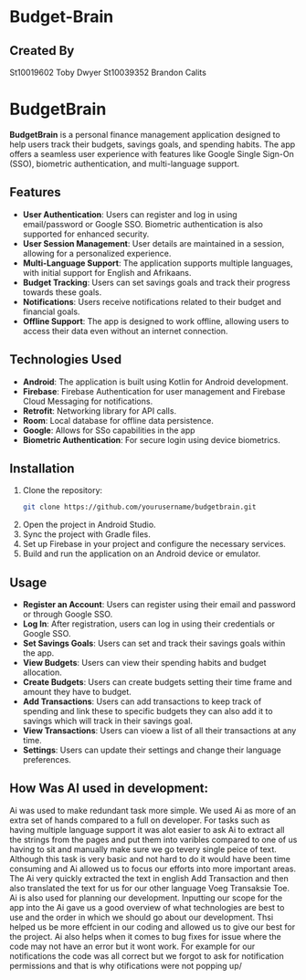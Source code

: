 # Budget-Brain

## Created By
St10019602 Toby Dwyer St10039352 Brandon Calits

# BudgetBrain

**BudgetBrain** is a personal finance management application designed to help users track their budgets, savings goals, and spending habits. The app offers a seamless user experience with features like Google Single Sign-On (SSO), biometric authentication, and multi-language support.

## Features

- **User Authentication**: Users can register and log in using email/password or Google SSO. Biometric authentication is also supported for enhanced security.
- **User Session Management**: User details are maintained in a session, allowing for a personalized experience.
- **Multi-Language Support**: The application supports multiple languages, with initial support for English and Afrikaans.
- **Budget Tracking**: Users can set savings goals and track their progress towards these goals.
- **Notifications**: Users receive notifications related to their budget and financial goals.
- **Offline Support**: The app is designed to work offline, allowing users to access their data even without an internet connection.

## Technologies Used

- **Android**: The application is built using Kotlin for Android development.
- **Firebase**: Firebase Authentication for user management and Firebase Cloud Messaging for notifications.
- **Retrofit**: Networking library for API calls.
- **Room**: Local database for offline data persistence.
- **Google**: Allows for SSo capabilities in the app
- **Biometric Authentication**: For secure login using device biometrics.

## Installation

1. Clone the repository:
   ```bash
   git clone https://github.com/yourusername/budgetbrain.git
2. Open the project in Android Studio.
3. Sync the project with Gradle files.
4. Set up Firebase in your project and configure the necessary services.
5. Build and run the application on an Android device or emulator.

## Usage

- **Register an Account**: Users can register using their email and password or through Google SSO.
- **Log In**: After registration, users can log in using their credentials or Google SSO.
- **Set Savings Goals**: Users can set and track their savings goals within the app.
- **View Budgets**: Users can view their spending habits and budget allocation.
- **Create Budgets**: Users can create budgets setting their time frame and amount they have to budget.
- **Add Transactions**: Users can add transactions to keep track of spending and link these to specific budgets they can also add it to savings which will track in their savings goal.
- **View Transactions**: Users can vioew a list of all their transactions at any time.
- **Settings**: Users can update their settings and change their language preferences.

## How Was AI used in development:

Ai was used to make redundant task more simple. We used Ai as more of an extra set of hands compared to a full on developer. For tasks such as having multiple language support it was alot easier to ask Ai to extract all the strings from the pages and put them into varibles compared to one of us having to sit and manually make sure we go tevery single peice of text. Although this task is very basic and not hard to do it would have been time consuming and Ai allowed us to focus our efforts into more important areas. The Ai very quickly extracted the text in english  <string name="add_transaction_title">Add Transaction</string> and then also translated the text for us for our other language <string name="add_transaction_title">Voeg Transaksie Toe</string>.  Ai is also used for planning our development. Inputting our scope for the app into the Ai gave us a good overview of what technologies are best to use and the order in which we should go about our development. Thsi helped us be more effcient in our coding and allowed us to give our best for the project. Ai also helps when it comes to bug fixes for issue where the code may not have an error but it wont work. For example for our notifications the code was all correct but we forgot to ask for notification permissions and that is why otifications were not popping up/


